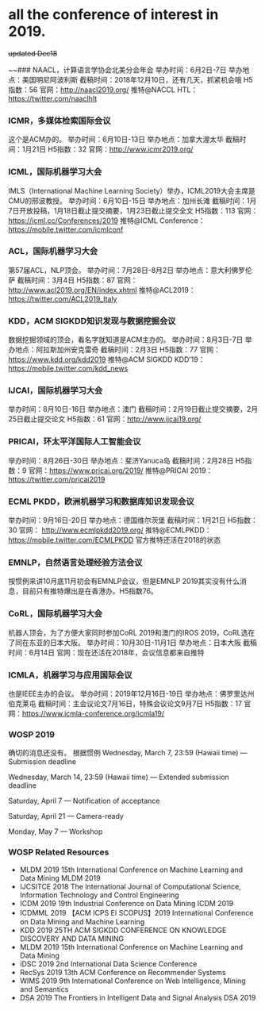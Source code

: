 # all the conference of interest in 2019.

~~updated Dec18~~

~~### NAACL，计算语言学协会北美分会年会
举办时间：6月2日-7日
举办地点：美国明尼阿波利斯
截稿时间：2018年12月10日，还有几天，抓紧机会哦
H5指数：56
官网：http://naacl2019.org/
推特@NACCL HTL：https://twitter.com/naaclhlt

### ICMR，多媒体检索国际会议
这个是ACM办的。
举办时间：6月10日-13日
举办地点：加拿大渥太华
截稿时间：1月21日
H5指数：32
官网：http://www.icmr2019.org/

### ICML，国际机器学习大会
IMLS（International Machine Learning Society）举办，ICML2019大会主席是CMU的邢波教授。
举办时间：6月10日-15日
举办地点：加州长滩
截稿时间：1月7日开放投稿，1月18日截止提交摘要，1月23日截止提交全文
H5指数：113
官网：https://icml.cc/Conferences/2019
推特@ICML Conference：https://mobile.twitter.com/icmlconf

### ACL，国际机器学习大会
第57届ACL，NLP顶会。
举办时间：7月28日-8月2日
举办地点：意大利佛罗伦萨
截稿时间：3月4日
H5指数：87
官网：http://www.acl2019.org/EN/index.xhtml
推特@ACL2019：https://twitter.com/ACL2019_Italy

### KDD，ACM SIGKDD知识发现与数据挖掘会议
数据挖掘领域的顶会，看名字就知道是ACM主办的。
举办时间：8月3日-7日
举办地点：阿拉斯加州安克雷奇
截稿时间：2月3日
H5指数：77
官网：https://www.kdd.org/kdd2019
推特@ACM SIGKDD KDD’19：https://mobile.twitter.com/kdd_news

### IJCAI，国际机器学习大会
举办时间：8月10日-16日
举办地点：澳门
截稿时间：2月19日截止提交摘要，2月25日截止提交论文
H5指数：61
官网：http://www.ijcai19.org/

### PRICAI，环太平洋国际人工智能会议
举办时间：8月26日-30日
举办地点：斐济Yanuca岛
截稿时间：2月28日
H5指数：9
官网：https://www.pricai.org/2019/
推特@PRICAI 2019：https://twitter.com/pricai2019

### ECML PKDD，欧洲机器学习和数据库知识发现会议
举办时间：9月16日-20日
举办地点：德国维尔茨堡
截稿时间：1月21日
H5指数：30
官网：
http://www.ecmlpkdd2019.org/
推特@ECMLPKDD：
https://mobile.twitter.com/ECMLPKDD
官方推特还活在2018的状态

### EMNLP，自然语言处理经验方法会议
按惯例来讲10月底11月初会有EMNLP会议，但是EMNLP 2019其实没有什么消息，目前只有推特爆出是在香港办。H5指数76。

### CoRL，国际机器学习大会
机器人顶会，为了方便大家同时参加CoRL 2019和澳门的IROS 2019，CoRL选在了同在东亚的日本大阪。
举办时间：10月30日-11月1日
举办地点：日本大阪
截稿时间：6月14日
官网：现在还活在2018年，会议信息都来自推特

### ICMLA，机器学习与应用国际会议
也是IEEE主办的会议。
举办时间：2019年12月16日-19日
举办地点：佛罗里达州伯克莱屯
截稿时间：主会议论文7月16日，特殊会议论文9月7日
H5指数：17
官网：https://www.icmla-conference.org/icmla19/




### WOSP 2019
确切的消息还没有。
根据惯例
Wednesday, March 7, 23:59 (Hawaii time) — Submission deadline

Wednesday, March 14, 23:59 (Hawaii time) — Extended submission deadline

Saturday, April 7 — Notification of acceptance

Saturday, April 21 — Camera-ready

Monday, May 7 — Workshop

### WOSP Related Resources
- MLDM 2019   15th International Conference on Machine Learning and Data Mining MLDM 2019
- IJCSITCE 2018   The International Journal of Computational Science, Information Technology and Control Engineering
- ICDM 2019   19th Industrial Conference on Data Mining ICDM 2019
- ICDMML 2019   【ACM ICPS EI SCOPUS】2019 International Conference on Data Mining and Machine Learning
- KDD 2019   25TH ACM SIGKDD CONFERENCE ON KNOWLEDGE DISCOVERY AND DATA MINING
- MLDM 2019   15th International Conference on Machine Learning and Data Mining
- iDSC 2019   2nd International Data Science Conference
- RecSys 2019   13th ACM Conference on Recommender Systems
- WIMS 2019   9th International Conference on Web Intelligence, Mining and Semantics
- DSA 2019   The Frontiers in Intelligent Data and Signal Analysis DSA 2019







